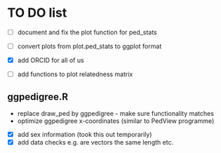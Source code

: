 # TO DO list

- [ ] document and fix the plot function for ped_stats

- [ ] convert plots from plot.ped_stats to ggplot format
- [X] add ORCID for all of us
- [ ] add functions to plot relatedness matrix


## ggpedigree.R
- replace draw_ped by ggpedigree - make sure functionality matches
- optimize ggpedigree x-coordinates (similar to PedView programme)
- [X] add sex information (took this out temporarily)
- [X] add data checks e.g. are vectors the same length etc.

